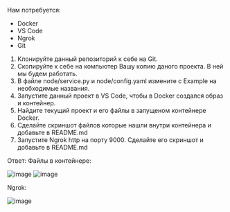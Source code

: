 Нам потребуется:
 - Docker
 - VS Code
 - Ngrok
 - Git

1. Клонируйте данный репозиторий к себе на Git.
2. Скопируйте к себе на компьютер Вашу копию даного проекта. В ней мы будем работать.
3. В файле node/service.py и node/config.yaml измените с Example на необходимые названия.
4. Запустите данный проект в VS Code, чтобы в Docker создался образ и контейнер.
5. Найдите текущий проект и его файлы в запущеном контейнере Docker.
6. Сделайте скриншот файлов которые нашли внутри контейнера и добавьте в README.md
7. Запустите Ngrok http на порту 9000. Сделайте его скриншот и добавьте в README.md

Ответ:
Файлы в контейнере:

![image](https://github.com/nkodkin/uc-flow-node/assets/110198161/fb602e96-049b-458a-b0e7-c7a993330006)
![image](https://github.com/nkodkin/uc-flow-node/assets/110198161/76ff7181-5ebe-4f8a-b79d-4c1f571a36a4)

Ngrok:

![image](https://github.com/nkodkin/uc-flow-node/assets/110198161/e570a33e-1500-430f-913e-bfc15f8329d3)
